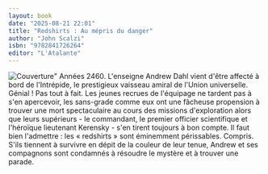 ```yaml
---
layout: book
date: "2025-08-21 22:01"
title: "Redshirts : Au mépris du danger"
author: "John Scalzi"
isbn: "9782841726264"
editor: "L'Atalante"
---
```

![Couverture](/img/9782841726264.jpeg)" Années 2460. L'enseigne Andrew Dahl vient d'être affecté à bord de l'Intrépide, le prestigieux vaisseau amiral de l'Union universelle. Génial ! Pas tout à fait. Les jeunes recrues de l'équipage ne tardent pas à s'en apercevoir, les sans-grade comme eux ont une fâcheuse propension à trouver une mort spectaculaire au cours des missions d'exploration alors que leurs supérieurs - le commandant, le premier officier scientifique et l'héroïque lieutenant Kerensky - s'en tirent toujours à bon compte. Il faut bien l'admettre : les « redshirts » sont éminemment périssables. Compris. S'ils tiennent à survivre en dépit de la couleur de leur tenue, Andrew et ses compagnons sont condamnés à résoudre le mystère et à trouver une parade.
